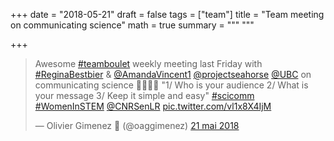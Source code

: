 +++
date = "2018-05-21"
draft = false
tags = ["team"]
title = "Team meeting on communicating science"
math = true
summary = """
"""

+++
 
<blockquote class="twitter-tweet" data-lang="fr"><p lang="en" dir="ltr">Awesome <a href="https://twitter.com/hashtag/teamboulet?src=hash&amp;ref_src=twsrc%5Etfw">#teamboulet</a> weekly meeting last Friday with <a href="https://twitter.com/hashtag/ReginaBestbier?src=hash&amp;ref_src=twsrc%5Etfw">#ReginaBestbier</a> &amp; <a href="https://twitter.com/AmandaVincent1?ref_src=twsrc%5Etfw">@AmandaVincent1</a> <a href="https://twitter.com/projectseahorse?ref_src=twsrc%5Etfw">@projectseahorse</a> <a href="https://twitter.com/UBC?ref_src=twsrc%5Etfw">@UBC</a> on communicating science 👩‍🔬👨‍🔬 &quot;1/ Who is your audience 2/ What is your message 3/ Keep it simple and easy&quot; <a href="https://twitter.com/hashtag/scicomm?src=hash&amp;ref_src=twsrc%5Etfw">#scicomm</a> <a href="https://twitter.com/hashtag/WomenInSTEM?src=hash&amp;ref_src=twsrc%5Etfw">#WomenInSTEM</a> <a href="https://twitter.com/CNRSenLR?ref_src=twsrc%5Etfw">@CNRSenLR</a> <a href="https://t.co/vl1x8X4IjM">pic.twitter.com/vl1x8X4IjM</a></p>&mdash; Olivier Gimenez 🍉 (@oaggimenez) <a href="https://twitter.com/oaggimenez/status/998641128747433985?ref_src=twsrc%5Etfw">21 mai 2018</a></blockquote>
<script async src="https://platform.twitter.com/widgets.js" charset="utf-8"></script>
